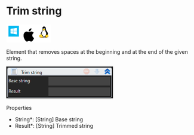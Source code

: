 # Trim string

![](<../../../../.gitbook/assets/image (262).png>)

Element that removes spaces at the beginning and at the end of the given string.

![](<../../../../.gitbook/assets/image (178).png>)

Properties

* String\*: \[String] Base string
* Result\*: \[String] Trimmed string
